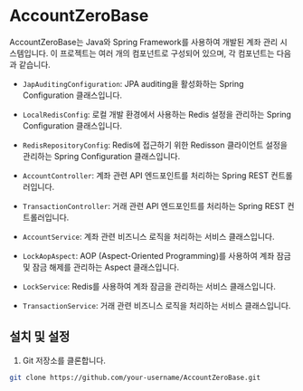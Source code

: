 # AccountZeroBase

AccountZeroBase는 Java와 Spring Framework를 사용하여 개발된 계좌 관리 시스템입니다. 이 프로젝트는 여러 개의 컴포넌트로 구성되어 있으며, 각 컴포넌트는 다음과 같습니다.

- `JapAuditingConfiguration`: JPA auditing을 활성화하는 Spring Configuration 클래스입니다.

- `LocalRedisConfig`: 로컬 개발 환경에서 사용하는 Redis 설정을 관리하는 Spring Configuration 클래스입니다.

- `RedisRepositoryConfig`: Redis에 접근하기 위한 Redisson 클라이언트 설정을 관리하는 Spring Configuration 클래스입니다.

- `AccountController`: 계좌 관련 API 엔드포인트를 처리하는 Spring REST 컨트롤러입니다.

- `TransactionController`: 거래 관련 API 엔드포인트를 처리하는 Spring REST 컨트롤러입니다.

- `AccountService`: 계좌 관련 비즈니스 로직을 처리하는 서비스 클래스입니다.

- `LockAopAspect`: AOP (Aspect-Oriented Programming)를 사용하여 계좌 잠금 및 잠금 해제를 관리하는 Aspect 클래스입니다.

- `LockService`: Redis를 사용하여 계좌 잠금을 관리하는 서비스 클래스입니다.

- `TransactionService`: 거래 관련 비즈니스 로직을 처리하는 서비스 클래스입니다.

## 설치 및 설정

1. Git 저장소를 클론합니다.

```bash
git clone https://github.com/your-username/AccountZeroBase.git
